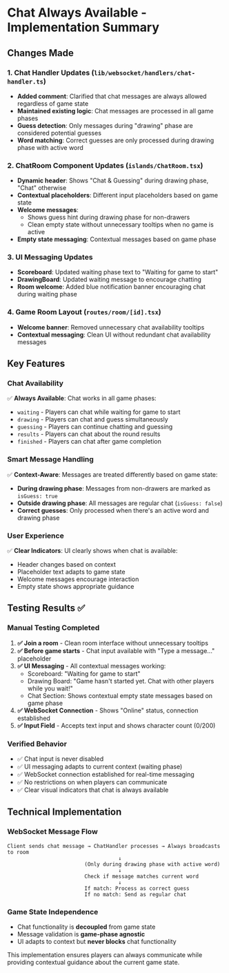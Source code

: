 # Chat Always Available - Implementation Summary

## Changes Made

### 1. Chat Handler Updates (`lib/websocket/handlers/chat-handler.ts`)

- **Added comment**: Clarified that chat messages are always allowed regardless of game state
- **Maintained existing logic**: Chat messages are processed in all game phases
- **Guess detection**: Only messages during "drawing" phase are considered potential guesses
- **Word matching**: Correct guesses are only processed during drawing phase with active word

### 2. ChatRoom Component Updates (`islands/ChatRoom.tsx`)

- **Dynamic header**: Shows "Chat & Guessing" during drawing phase, "Chat" otherwise
- **Contextual placeholders**: Different input placeholders based on game state
- **Welcome messages**:
  - Shows guess hint during drawing phase for non-drawers
  - Clean empty state without unnecessary tooltips when no game is active
- **Empty state messaging**: Contextual messages based on game phase

### 3. UI Messaging Updates

- **Scoreboard**: Updated waiting phase text to "Waiting for game to start"
- **DrawingBoard**: Updated waiting message to encourage chatting
- **Room welcome**: Added blue notification banner encouraging chat during waiting phase

### 4. Game Room Layout (`routes/room/[id].tsx`)

- **Welcome banner**: Removed unnecessary chat availability tooltips
- **Contextual messaging**: Clean UI without redundant chat availability messages

## Key Features

### Chat Availability

✅ **Always Available**: Chat works in all game phases:

- `waiting` - Players can chat while waiting for game to start
- `drawing` - Players can chat and guess simultaneously
- `guessing` - Players can continue chatting and guessing
- `results` - Players can chat about the round results
- `finished` - Players can chat after game completion

### Smart Message Handling

✅ **Context-Aware**: Messages are treated differently based on game state:

- **During drawing phase**: Messages from non-drawers are marked as `isGuess: true`
- **Outside drawing phase**: All messages are regular chat (`isGuess: false`)
- **Correct guesses**: Only processed when there's an active word and drawing phase

### User Experience

✅ **Clear Indicators**: UI clearly shows when chat is available:

- Header changes based on context
- Placeholder text adapts to game state
- Welcome messages encourage interaction
- Empty state shows appropriate guidance

## Testing Results ✅

### Manual Testing Completed

1. **✅ Join a room** - Clean room interface without unnecessary tooltips
2. **✅ Before game starts** - Chat input available with "Type a message..." placeholder
3. **✅ UI Messaging** - All contextual messages working:
   - Scoreboard: "Waiting for game to start"
   - Drawing Board: "Game hasn't started yet. Chat with other players while you wait!"
   - Chat Section: Shows contextual empty state messages based on game phase
4. **✅ WebSocket Connection** - Shows "Online" status, connection established
5. **✅ Input Field** - Accepts text input and shows character count (0/200)

### Verified Behavior

- ✅ Chat input is never disabled
- ✅ UI messaging adapts to current context (waiting phase)
- ✅ WebSocket connection established for real-time messaging
- ✅ No restrictions on when players can communicate
- ✅ Clear visual indicators that chat is always available

## Technical Implementation

### WebSocket Message Flow

```
Client sends chat message → ChatHandler processes → Always broadcasts to room
                                    ↓
                         (Only during drawing phase with active word)
                                    ↓
                         Check if message matches current word
                                    ↓
                         If match: Process as correct guess
                         If no match: Send as regular chat
```

### Game State Independence

- Chat functionality is **decoupled** from game state
- Message validation is **game-phase agnostic**
- UI adapts to context but **never blocks** chat functionality

This implementation ensures players can always communicate while providing contextual guidance about the current game state.
